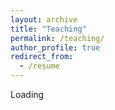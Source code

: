```yaml
---
layout: archive
title: "Teaching"
permalink: /teaching/
author_profile: true
redirect_from:
  - /resume
---
```


Loading

